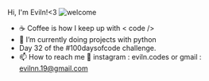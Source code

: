 Hi, I'm Eviln!<3
![welcome](https://user-images.githubusercontent.com/89968212/183366385-ddbbd925-9272-4c61-9a47-1721dc2a0580.gif)
- ☕ Coffee is how I keep up with < code />
- 🌱 I’m currently doing projects with python 
- Day 32 of the #100daysofcode challenge.
- 📫 How to reach me 👀  instagram : eviln.codes or gmail : evilnn.19@gmail.com

<!---
Evi1n/Evi1n is a ✨ special ✨ repository because its `README.md` (this file) appears on your GitHub profile.
You can click the Preview link to take a look at your changes.
--->
